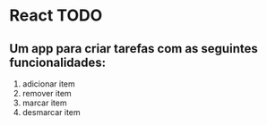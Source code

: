 # React TODO

## Um app para criar tarefas com as seguintes funcionalidades:

1. adicionar item
2. remover item
3. marcar item
4. desmarcar item